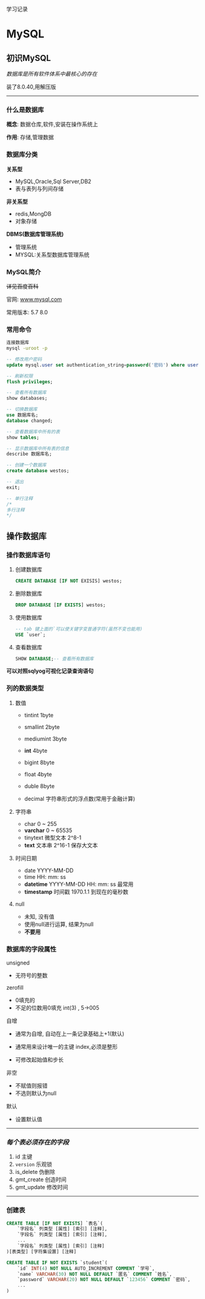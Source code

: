 学习记录

# MySQL

## 初识MySQL

*数据库是所有软件体系中最核心的存在*

装了8.0.40,用解压版

---



### 什么是数据库

**概念**: 数据仓库,软件,安装在操作系统上

**作用**: 存储,管理数据



### 数据库分类

**关系型**

- MySQL,Oracle,Sql Server,DB2
- 表与表列与列间存储

**非关系型**

- redis,MongDB
- 对象存储

**DBMS(数据库管理系统)**

- 管理系统
- MYSQL:关系型数据库管理系统



### MySQL简介

~~详见百度百科~~

官网: www.mysql.com

常用版本: 5.7  8.0

### 常用命令

````cmd
连接数据库
mysql -uroot -p
````



````sql
-- 修改用户密码
update mysql.user set authentication_string=password('密码') where user='root' and Host = 'localhost';

-- 刷新权限
flush privileges;

-- 查看所有数据库
show databases;

-- 切换数据库
use 数据库名;
database changed;

-- 查看数据库中所有的表
show tables;

-- 显示数据库中所有表的信息
describe 数据库名;

-- 创建一个数据库
create database westos;

-- 退出
exit; 

-- 单行注释
/*
多行注释
*/

````



## 操作数据库

### 操作数据库语句

1. 创建数据库

   ````sql
   CREATE DATABASE [IF NOT EXISIS] westos;
   ````

2. 删除数据库

   ````sql
   DROP DATABASE [IF EXISTS] westos;
   ````

3. 使用数据库

   ````sql
   -- tab 键上面的`可以使关键字变普通字符(虽然不变也能用)
   USE `user`;
   ````

4. 查看数据库

   ````sql
   SHOW DATABASE;-- 查看所有数据库
   ````

**可以对照sqlyog可视化记录查询语句**



### 列的数据类型

1. 数值

   - tintint 1byte
   - smallint 2byte
   - mediumint 3byte
   - **int** 4byte
   - bigint 8byte

   

   - float 4byte
   - duble 8byte
   - decimal 字符串形式的浮点数(常用于金融计算)

2. 字符串
   - char 0 ~ 255
   - **varchar** 0 ~ 65535
   - tinytext 微型文本 2^8-1
   - **text** 文本串 2^16-1 保存大文本

3. 时间日期
   - date YYYY-MM-DD
   - time HH: mm: ss
   - **datetime** YYYY-MM-DD HH: mm: ss 最常用
   - **timestamp**  时间戳 1970.1.1 到现在的毫秒数

4. null
   - 未知, 没有值
   - 使用null进行运算, 结果为null
   - **不要用**

### **数据库的字段属性**

unsigned

- 无符号的整数

zerofill

- 0填充的
- 不足的位数用0填充 int(3) , 5->005

自增

- 通常为自增, 自动在上一条记录基础上+1(默认)

- 通常用来设计唯一的主键 index,必须是整形
- 可修改起始值和步长

非空

- 不赋值则报错
- 不选则默认为null

默认

- 设置默认值



---

### ***每个表必须存在的字段***

1. id 主键
2. `version` 乐观锁
3. is_delete 伪删除
4. gmt_create 创造时间
5. gmt_update 修改时间

---

### 创建表

````sql
CREATE TABLE [IF NOT EXISTS] `表名`(
	`字段名` 列类型 [属性] [索引] [注释],
	`字段名` 列类型 [属性] [索引] [注释],
    ...
	`字段名` 列类型 [属性] [索引] [注释]
)[表类型] [字符集设置] [注释]
````

````sql
CREATE TABLE IF NOT EXISTS `student`(
	`id` INT(4) NOT NULL AUTO_INCREMENT COMMENT `学号`,
    `name` VARCHAR(30) NOT NULL DEFAULT `匿名` COMMENT `姓名`,
    `password` VARCHAR(20) NOT NULL DEFAULT `123456` COMMENT `密码`,
    ...
)
````

